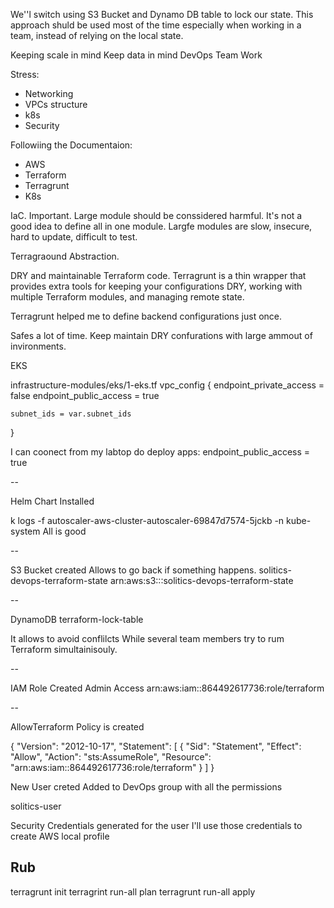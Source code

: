 We''l switch using S3 Bucket and Dynamo DB table to lock our state. 
This approach shuld be used most of the time especially when working in a team, 
instead of relying on the local state.


Keeping scale in mind
Keep data in mind
DevOps Team Work

Stress:
- Networking
- VPCs structure
- k8s
- Security

Followiing the Documentaion:
- AWS
- Terraform
- Terragrunt
- K8s

IaC. Important. Large module should be conssidered harmful.
It's not a good idea to define all in one module.
Largfe modules are slow, insecure, hard to update, difficult to test.


Terragraound Abstraction.

DRY and maintainable Terraform code.
Terragrunt is a thin wrapper that provides extra tools for keeping your configurations DRY, working with multiple Terraform modules, and managing remote state.

Terragrunt helped me to define backend configurations just once.

Safes a lot of time. Keep maintain DRY confurations with large ammout of invironments.


EKS

infrastructure-modules/eks/1-eks.tf
vpc_config {
    endpoint_private_access = false
    endpoint_public_access  = true

    subnet_ids = var.subnet_ids
  }

  I can coonect from my labtop do deploy apps:
  endpoint_public_access  = true

--

Helm Chart Installed

k logs -f  autoscaler-aws-cluster-autoscaler-69847d7574-5jckb  -n kube-system
All is good

--

S3 Bucket created
Allows to go back if something happens.
solitics-devops-terraform-state
arn:aws:s3:::solitics-devops-terraform-state

--

DynamoDB
terraform-lock-table

It allows to avoid conflilcts
While several team members try to rum Terraform simultainisouly.

--

IAM Role Created
Admin Access
arn:aws:iam::864492617736:role/terraform

--

AllowTerraform Policy is created 

{
	"Version": "2012-10-17",
	"Statement": [
		{
			"Sid": "Statement",
			"Effect": "Allow",
			"Action": "sts:AssumeRole",
			"Resource": "arn:aws:iam::864492617736:role/terraform"
		}
	]
}

New User creted
Added to DevOps group with all the permissions

solitics-user

Security Credentials generated for the user 
I'll use those credentials to create AWS local profile


## Rub

terragrunt init
terragrint run-all plan 
terragrunt run-all apply